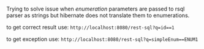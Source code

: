 Trying to solve issue when *enumeration* parameters are passed to rsql parser as strings but hibernate does not translate them to enumerations.   

to get correct result use: ```http://localhost:8080/rest-sql?q=id==1```  

to get exception use: ```http://localhost:8080/rest-sql?q=simpleEnum==ENUM1```